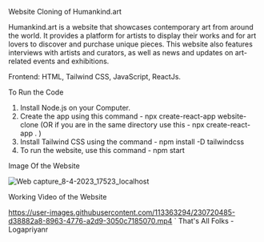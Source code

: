 Website Cloning of Humankind.art

Humankind.art is a website that showcases contemporary art from around the world. It provides a platform for artists to display their works and for art lovers to discover and purchase unique pieces. This website also features interviews with artists and curators, as well as news and updates on art-related events and exhibitions.

Frontend: HTML, Tailwind CSS, JavaScript, ReactJs.

To Run the Code
1.	Install Node.js on your Computer.
2.	Create the app using this command - npx create-react-app website-clone (OR if you are in the same directory use this - npx create-react-app . )
3.	Install Tailwind CSS using the command - npm install -D tailwindcss
4.	To run the website, use this command - npm start

Image Of the Website

![Web capture_8-4-2023_17523_localhost](https://user-images.githubusercontent.com/113363294/230720811-d014871a-87e6-41d5-a684-7a9f82f1abdb.jpeg)

Working Video of the Website

https://user-images.githubusercontent.com/113363294/230720485-d38882a8-8963-4776-a2d9-3050c7185070.mp4
`
That's All Folks  - Logapriyanr
